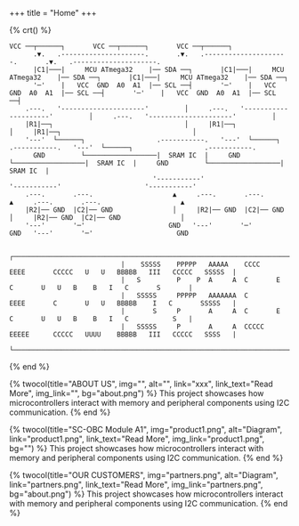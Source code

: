 +++
title = "Home"
+++

{% crt() %}
```
VCC ──┬──────┐       VCC ──┬──────┐       VCC ──┬──────┐
      .▼.   .---------------------.       .▼.   .---------------------.       .▼.   .---------------------.
      |C1|───|     MCU ATmega32    |── SDA ──┐       |C1|───|     MCU ATmega32    |── SDA ──┐       |C1|───|     MCU ATmega32    |── SDA ──┐
      '─'    |   VCC  GND  A0  A1  |── SCL ──┤       '─'    |   VCC  GND  A0  A1  |── SCL ──┤       '─'    |   VCC  GND  A0  A1  |── SCL ──┤
    .---.   '---------------------'         │     .---.   '---------------------'         │     .---.   '---------------------'         │
    |R1|──┐                                 │     |R1|──┐                                 │     |R1|──┐                                 │
    '---'  └──────┐                  .-----------.   '---'  └──────┐                  .-----------.   '---'  └──────┐                  .-----------.
      GND         └──────────────────|  SRAM IC  |     GND         └──────────────────|  SRAM IC  |     GND         └──────────────────|  SRAM IC  |
                                    '-----------'                     '-----------'                     '-----------'        
    .---.       .---.                    ▲     .---.       .---.                    ▲     .---.       .---.                    ▲
    |R2|── GND  |C2|── GND               │     |R2|── GND  |C2|── GND               │     |R2|── GND  |C2|── GND               │
    '---'       '─'                     GND   '---'       '─'                     GND   '---'       '─'                     GND

                            ┌──────────────────────────────────────────────────────────────────────────────────────────────┐
                            |    SSSSS    PPPPP   AAAAA    CCCC    EEEE       CCCCC   U   U   BBBBB   III   CCCCC   SSSSS  |
                            |   S         P    P  A     A  C       E          C       U   U   B    B   I   C       S       |
                            |   SSSSS     PPPPP   AAAAAAA  C       EEEE       C       U   U   BBBBB    I   C       SSSSS   |
                            |       S     P       A     A  C       E          C       U   U   B    B   I   C           S   |
                            |   SSSSS     P       A     A  CCCCC   EEEEE      CCCCC   UUUU    BBBBB   III   CCCCC   SSSS   |
                            └──────────────────────────────────────────────────────────────────────────────────────────────┘

```
{% end %}

{% twocol(title="ABOUT US", img="", alt="", link="xxx", link_text="Read More", img_link="", bg="about.png") %}
This project showcases how microcontrollers interact with memory and peripheral components using I2C communication.
{% end %}

{% twocol(title="SC-OBC Module A1", img="product1.png", alt="Diagram", link="product1.png", link_text="Read More", img_link="product1.png", bg="") %}
This project showcases how microcontrollers interact with memory and peripheral components using I2C communication.
{% end %}


{% twocol(title="OUR CUSTOMERS", img="partners.png", alt="Diagram", link="partners.png", link_text="Read More", img_link="partners.png", bg="about.png") %}
This project showcases how microcontrollers interact with memory and peripheral components using I2C communication.
{% end %}
